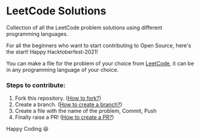 # LeetCode Solutions
Collection of all the LeetCode problem solutions using different programming languages.

For all the beginners who want to start contributing to Open Source, here's the start! Happy Hacktoberfest-2021!

You can make a file for the problem of your choice from [LeetCode](https://leetcode.com/), it can be in any programming language of your choice. 

### Steps to contribute:
1. Fork this repository. ([How to fork?](https://docs.github.com/en/get-started/quickstart/fork-a-repo#forking-a-repository))
2. Create a branch. ([How to create a branch?](https://docs.github.com/en/desktop/contributing-and-collaborating-using-github-desktop/making-changes-in-a-branch/managing-branches#creating-a-branch))
3. Create a file with the name of the problem, Commit, Push
4. Finally raise a PR! ([How to create a PR?](https://docs.github.com/en/github/collaborating-with-pull-requests/proposing-changes-to-your-work-with-pull-requests/creating-a-pull-request-from-a-fork))

Happy Coding :smiley:
